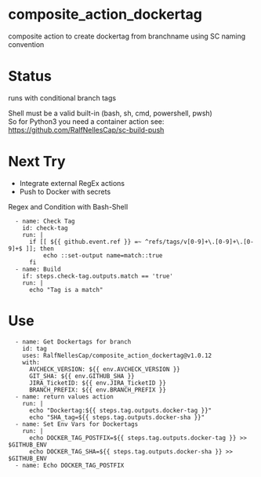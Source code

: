 # composite_action_dockertag
composite action to create dockertag from branchname using SC naming convention

# Status
runs with conditional branch tags  

Shell must be a valid built-in (bash, sh, cmd, powershell, pwsh)  
So for Python3 you need a container action see: https://github.com/RalfNellesCap/sc-build-push

# Next Try
- Integrate external RegEx actions  
- Push to Docker with secrets  

Regex and Condition with Bash-Shell  

      - name: Check Tag
        id: check-tag
        run: |
          if [[ ${{ github.event.ref }} =~ ^refs/tags/v[0-9]+\.[0-9]+\.[0-9]+$ ]]; then
              echo ::set-output name=match::true
          fi
      - name: Build
        if: steps.check-tag.outputs.match == 'true'
        run: |
          echo "Tag is a match"

# Use
      - name: Get Dockertags for branch
        id: tag
        uses: RalfNellesCap/composite_action_dockertag@v1.0.12
        with:
          AVCHECK_VERSION: ${{ env.AVCHECK_VERSION }}
          GIT_SHA: ${{ env.GITHUB_SHA }}
          JIRA_TicketID: ${{ env.JIRA_TicketID }}
          BRANCH_PREFIX: ${{ env.BRANCH_PREFIX }}
      - name: return values action
        run: |
          echo "Dockertag:${{ steps.tag.outputs.docker-tag }}"
          echo "SHA_tag=${{ steps.tag.outputs.docker-sha }}"
      - name: Set Env Vars for Dockertags
        run: |
          echo DOCKER_TAG_POSTFIX=${{ steps.tag.outputs.docker-tag }} >> $GITHUB_ENV
          echo DOCKER_TAG_SHA=${{ steps.tag.outputs.docker-sha }} >> $GITHUB_ENV
      - name: Echo DOCKER_TAG_POSTFIX

